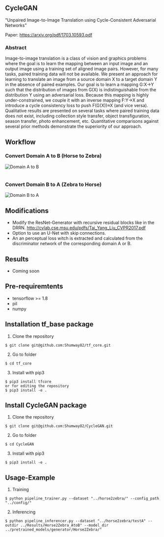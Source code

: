 ## CycleGAN

"Unpaired Image-to-Image Translation using Cycle-Consistent Adversarial Networks"

Paper: https://arxiv.org/pdf/1703.10593.pdf

### Abstract
Image-to-image translation is a class of vision and graphics problems where the goal is to learn the mapping between an input image and an output image using a training set of aligned image pairs. However, for many tasks, paired training data will not be available. We present an approach for learning to translate an image from a source domain X to a target domain Y in the absence of paired examples. Our goal is to learn a mapping G:X→Y such that the distribution of images from G(X) is indistinguishable from the distribution Y using an adversarial loss. Because this mapping is highly under-constrained, we couple it with an inverse mapping F:Y→X and introduce a cycle consistency loss to push F(G(X))≈X (and vice versa). Qualitative results are presented on several tasks where paired training data does not exist, including collection style transfer, object transfiguration, season transfer, photo enhancement, etc. Quantitative comparisons against several prior methods demonstrate the superiority of our approach.

## Workflow
### Convert Domain A to B (Horse to Zebra)
![Domain A to B](https://github.com/Shumway82/CycleGAN/blob/master/CycleGAN/images/model.jpg)
#
### Convert Domain B to A (Zebra to Horse)
![Domain B to A](https://github.com/Shumway82/CycleGAN/blob/master/CycleGAN/images/model1.jpg)


## Modifications
* Modify the ResNet-Generator with recursive residual blocks like in the DRRN. http://cvlab.cse.msu.edu/pdfs/Tai_Yang_Liu_CVPR2017.pdf
* Option to use an U-Net with skip connections.
* An an perceptual loss witch is extracted and calculated from the discriminator network of the corresponding domain A or B. 

## Results
* Coming soon

## Pre-requiremtents
* tensorflow >= 1.8 
* pil 
* numpy 

## Installation tf_base package
1. Clone the repository
```
$ git clone git@github.com:Shumway82/tf_core.git
```
2. Go to folder
```
$ cd tf_core
```
3. Install with pip3
```
$ pip3 install tfcore
or for editing the repository 
$ pip3 install -e .
```

## Install CycleGAN package

1. Clone the repository
```
$ git clone git@github.com:Shumway82/CycleGAN.git
```
2. Go to folder
```
$ cd CycleGAN
```
3. Install with pip3
```
$ pip3 install -e .
```

## Usage-Example

1. Training
```
$ python pipeline_trainer.py --dataset "../horse2zebra/" --config_path "../config/" 
```

2. Inferencing
```
$ python pipeline_inferencer.py --dataset "../horse2zebra/testA" --outdir ../Results/Horse2Zebra_AtoB" --model_dir ../pretrained_models/generator/Horse2Zebra/"
```
